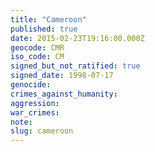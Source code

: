 ```yaml
---
title: "Cameroon"
published: true
date: 2015-02-23T19:16:00.000Z
geocode: CMR
iso_code: CM
signed_but_not_ratified: true
signed_date: 1998-07-17
genocide:
crimes_against_humanity:
aggression:
war_crimes:
note:
slug: cameroon
---
```

